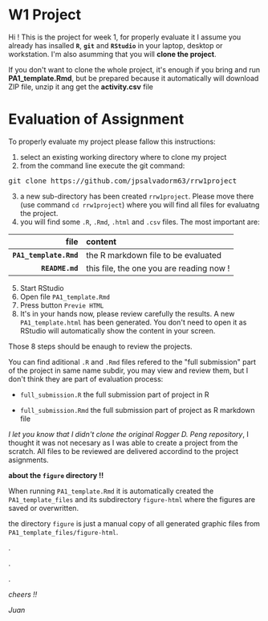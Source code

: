 W1 Project
==========

Hi ! This is the project for week 1, for properly evaluate it I assume you already has insalled **<code>R</code>**, **<code>git</code>** and **<code>RStudio</code>** in your laptop, desktop or workstation. I'm also asumming that you will **clone the project**.

If you don't want to clone the whole project, it's enough if you bring and run **PA1_template.Rmd**, but be prepared because it automatically will download ZIP file, unzip it ang get the **activity.csv** file

Evaluation of Assignment
========================

To properly evaluate my project please fallow this instructions:

1. select an existing working directory where to clone my project
2. from the command line execute the git command:

<pre>git clone https://github.com/jpsalvadorm63/rrw1project</pre>

3. a new sub-directory has been created <code>rrw1project</code>. Please move there
(use command <code>cd rrw1project</code>) where you will find all files for evaluatng the project.
4. you will find some <code>.R</code>, <code>.Rmd</code>, <code>.html</code> and <code>.csv</code> files. The most important are:

|                           file | content                                                       |
| -----------------------------: | :------------------------------------------------------------ |
| **<code>PA1_template.Rmd</code>** | the R markdown file to be evaluated                        |
| **<code>README.md</code>**       | this file, the one you are reading now !                    |

5. Start RStudio
6. Open file <code>PA1_template.Rmd</code>
7. Press button <code>Previe HTML</code>
8. It's in your hands now, please review carefully the results. A new <code>PA1_template.html</code>
has been generated. You don't need to open it as RStudio will automatically show the content in your screen.

Those 8 steps should be enaugh to review the projects.

You can find aditional <code>.R</code> and <code>.Rmd</code> files refered to the "full submission" part of the project in same name subdir,
you may view and review them, but I don't think they are part of evaluation process:

+ <code>full_submission.R</code> the full submission part of project in R

+ <code>full_submission.Rmd</code> the full submission part of project as R markdown file

*I let you know that I didn't clone the original Rogger D. Peng repository*, I thought it was
not necesary as I was able to create a project from the scratch. All files to be reviewed are delivered
accordind to the project asignments.

**about the <code>figure</code> directory !!**

When running <code>PA1_template.Rmd</code> it is automatically created the <code>PA1_template_files</code> and its subdirectory <code>figure-html</code>
where the figures are saved or overwritten.

the directory <code>figure</code> is just a manual copy of all generated graphic files from <code>PA1_template_files/figure-html</code>.

.

.

.

*cheers !!*

*Juan*


